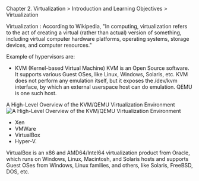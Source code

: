 Chapter 2. Virtualization > Introduction and Learning Objectives > Virtualization

Virtualization : According to Wikipedia,
"In computing, virtualization refers to the act of creating a virtual (rather than actual) version of something, including virtual computer hardware platforms, operating systems, storage devices, and computer resources." 

Example of hypervisors are:

* KVM (Kernel-based Virtual Machine)
KVM is an Open Source software. It supports various Guest OSes, like Linux, Windows, Solaris, etc. 
KVM does not perform any emulation itself, but it exposes the /dev/kvm interface, by which an external userspace host can do emulation. QEMU is one such host.

A High-Level Overview of the KVM/QEMU Virtualization Environment
![ A High-Level Overview of the KVM/QEMU Virtualization Environment](https://github.com/abhishekanand/lfs151/blob/master/chapter2/images/Kernel-based_Virtual_Machine.PNG)

* Xen
* VMWare
* VirtualBox
* Hyper-V.

VirtualBox is an x86 and AMD64/Intel64 virtualization product from Oracle, which runs on Windows, Linux, Macintosh, and Solaris hosts and supports Guest OSes from Windows, Linux families, and others, like Solaris, FreeBSD, DOS, etc.
